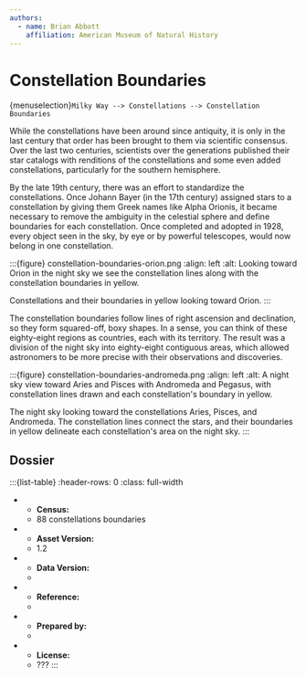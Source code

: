 ```yaml
---
authors:
  - name: Brian Abbott
    affiliation: American Museum of Natural History
---
```



# Constellation Boundaries

{menuselection}`Milky Way --> Constellations --> Constellation Boundaries`


While the constellations have been around since antiquity, it is only in the last century that order has been brought to them via scientific consensus. Over the last two centuries, scientists over the generations published their star catalogs with renditions of the constellations and some even added constellations, particularly for the southern hemisphere.

By the late 19th century, there was an effort to standardize the constellations. Once Johann Bayer (in the 17th century) assigned stars to a constellation by giving them Greek names like Alpha Orionis, it became necessary to remove the ambiguity in the celestial sphere and define boundaries for each constellation. Once completed and adopted in 1928, every object seen in the sky, by eye or by powerful telescopes, would now belong in one constellation. 


:::{figure} constellation-boundaries-orion.png
:align: left
:alt: Looking toward Orion in the night sky we see the constellation lines along with the constellation boundaries in yellow.

Constellations and their boundaries in yellow looking toward Orion.
:::


The constellation boundaries follow lines of right ascension and declination, so they form squared-off, boxy shapes. In a sense, you can think of these eighty-eight regions as countries, each with its territory. The result was a division of the night sky into eighty-eight contiguous areas, which allowed astronomers to be more precise with their observations and discoveries. 


:::{figure} constellation-boundaries-andromeda.png
:align: left
:alt: A night sky view toward Aries and Pisces with Andromeda and Pegasus, with constellation lines drawn and each constellation's boundary in yellow.

The night sky looking toward the constellations Aries, Pisces, and Andromeda. The constellation lines connect the stars, and their boundaries in yellow delineate each constellation's area on the night sky.
:::




## Dossier
:::{list-table}
:header-rows: 0
:class: full-width

* - **Census:**
  - 88 constellations boundaries
* - **Asset Version:**
  - 1.2
* - **Data Version:**
  - 
* - **Reference:**
  - 
* - **Prepared by:**
  - 
* - **License:**
  - ???
:::